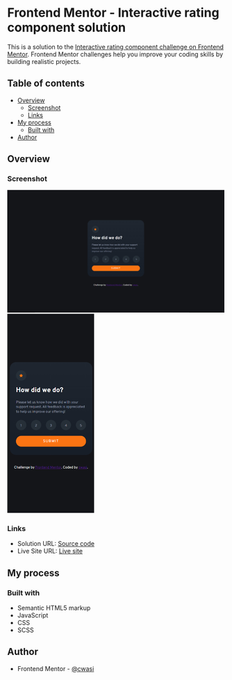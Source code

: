 # Frontend Mentor - Interactive rating component solution

This is a solution to the [Interactive rating component challenge on Frontend Mentor](https://www.frontendmentor.io/challenges/interactive-rating-component-koxpeBUmI). Frontend Mentor challenges help you improve your coding skills by building realistic projects. 

## Table of contents

- [Overview](#overview)
  - [Screenshot](#screenshot)
  - [Links](#links)
- [My process](#my-process)
  - [Built with](#built-with)
- [Author](#author)

## Overview

### Screenshot

<img src="./screenshots/rating-component-desktop.png" width=500>

<img src="./screenshots/rating-component-mobile.png" width=200>

### Links

- Solution URL: [Source code](https://github.com/cwasi/FEM-interactive-rating-component)
- Live Site URL: [Live site](https://cwasi-rating-component.netlify.app/)

## My process

### Built with

- Semantic HTML5 markup
- JavaScript
- CSS
- SCSS

## Author

- Frontend Mentor - [@cwasi](https://www.frontendmentor.io/profile/cwasi)
